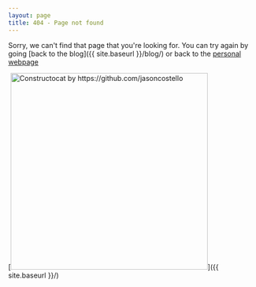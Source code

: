 ```yaml
---
layout: page
title: 404 - Page not found
---
```


Sorry, we can't find that page that you're looking for. You can try again by going [back to the blog]({{ site.baseurl }}/blog/) or back to the [personal webpage](https://deveaup.github.io)

[<img src="{{ site.baseurl }}/images/404.jpg" alt="Constructocat by https://github.com/jasoncostello" style="width: 400px;"/>]({{ site.baseurl }}/)
